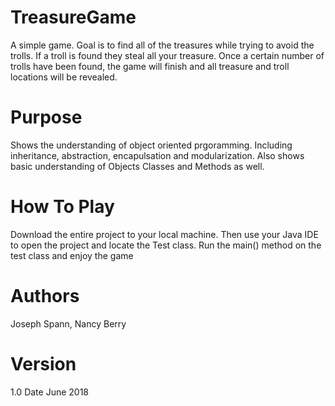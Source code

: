 # TreasureGame
A simple game. Goal is to find all of the treasures while trying to avoid the trolls. If a troll is found they steal all your treasure. 
Once a certain number of trolls have been found, the game will finish and all treasure and troll locations will be revealed. 

# Purpose
Shows the understanding of object oriented prgoramming. 
Including inheritance, abstraction, encapulsation and modularization.
Also shows basic understanding of Objects Classes and Methods as well. 

# How To Play

Download the entire project to your local machine. Then use your Java IDE to open the project and locate the Test class. 
Run the main() method on the test class and enjoy the game

# Authors
Joseph Spann, Nancy Berry

# Version 
1.0 Date June 2018

